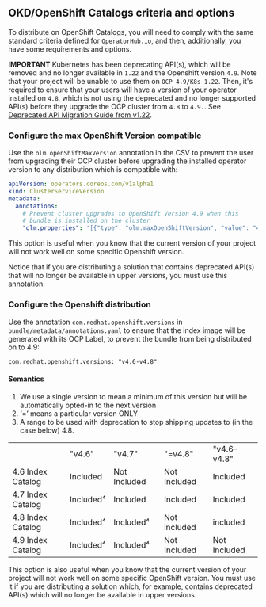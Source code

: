 ## OKD/OpenShift Catalogs criteria and options

To distribute on OpenShift Catalogs, you will need to comply with the same standard criteria defined for `OperatorHub.io`, and then, additionally, you have some requirements and options.

**IMPORTANT** Kubernetes has been deprecating API(s), which will be removed and no longer available in `1.22` and the Openshift version `4.9`. Note that your project will be unable to use them on `OCP 4.9/K8s 1.22`. Then, it's required to ensure that your users will have a version of your operator installed on `4.8`, which is not using the deprecated and no longer supported API(s) before they upgrade the OCP cluster from `4.8` to `4.9.`. See [Deprecated API Migration Guide from v1.22](https://kubernetes.io/docs/reference/using-api/deprecation-guide/#v1-22).

### Configure the max OpenShift Version compatible

Use the `olm.openShiftMaxVersion` annotation in the CSV to prevent the user from upgrading their OCP cluster before upgrading the installed operator version to any distribution which is compatible with:

```yaml
apiVersion: operators.coreos.com/v1alpha1
kind: ClusterServiceVersion
metadata:
  annotations:
    # Prevent cluster upgrades to OpenShift Version 4.9 when this 
    # bundle is installed on the cluster
    "olm.properties": '[{"type": "olm.maxOpenShiftVersion", "value": "4.8"}]'
```

This option is useful when you know that the current version of your project will not work well on some specific Openshift version. 

Notice that if you are distributing a solution that contains deprecated API(s) that will no longer be available in upper versions, you must use this annotation.

### Configure the Openshift distribution 

Use the annotation `com.redhat.openshift.versions` in `bundle/metadata/annotations.yaml` to ensure that the index image will be generated with its OCP Label, to prevent the bundle from being distributed on to 4.9:
 
```
com.redhat.openshift.versions: "v4.6-v4.8"
```

#### Semantics

1. We use a single version to mean a minimum of this version but will be automatically opted-in
   to the next version
1. ‘=’ means a particular version ONLY
1. A range to be used with deprecation to stop shipping updates to (in the case below) 4.8.

|                      |          |             |             |             | 
|---                   |---       |---          |---          |---          |
|                      |"v4.6"    |"v4.7"       |"=v4.8"      |"v4.6-v4.8"  |
|4.6 Index Catalog     |Included  |Not Included |Not Included |Included     |
|4.7 Index Catalog     |Included⁴ |Included     |Included     |Included     |
|4.8 Index Catalog     |Included⁴ |Included⁴    |Not included |included     |
|4.9 Index Catalog     |Included⁴ |Included⁴    |Not Included |Not Included |

This option is also useful when you know that the current version of your project will not work well on some specific OpenShift version. You must use it if you are distributing a solution which, for example, contains deprecated API(s) which will no longer be available in upper versions.
